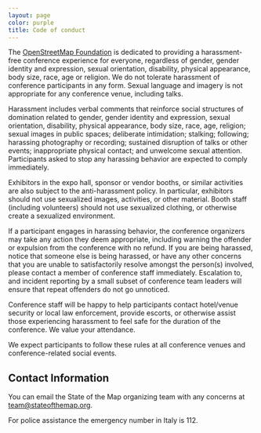 ```yaml
---
layout: page
color: purple
title: Code of conduct
---
```


The [OpenStreetMap Foundation](http://wiki.osmfoundation.org/wiki/Main_Page) is dedicated to providing a harassment-free conference experience for everyone, regardless of gender, gender identity and expression, sexual orientation, disability, physical appearance, body size, race, age or religion. We do not tolerate harassment of conference participants in any form. Sexual language and imagery is not appropriate for any conference venue, including talks.

Harassment includes verbal comments that reinforce social structures of domination related to gender, gender identity and expression, sexual orientation, disability, physical appearance, body size, race, age, religion; sexual images in public spaces; deliberate intimidation; stalking; following; harassing photography or recording; sustained disruption of talks or other events; inappropriate physical contact; and unwelcome sexual attention. Participants asked to stop any harassing behavior are expected to comply immediately.

Exhibitors in the expo hall, sponsor or vendor booths, or similar activities are also subject to the anti-harassment policy. In particular, exhibitors should not use sexualized images, activities, or other material. Booth staff (including volunteers) should not use sexualized clothing, or otherwise create a sexualized environment.

If a participant engages in harassing behavior, the conference organizers may take any action they deem appropriate, including warning the offender or expulsion from the conference with no refund. If you are being harassed, notice that someone else is being harassed, or have any other concerns that you are unable to satisfactorily resolve amongst the person(s) involved, please contact a member of conference staff immediately. Escalation to, and incident reporting by a small subset of conference team leaders will ensure that repeat offenders do not go unnoticed.

Conference staff will be happy to help participants contact hotel/venue security or local law enforcement, provide escorts, or otherwise assist those experiencing harassment to feel safe for the duration of the conference. We value your attendance.

We expect participants to follow these rules at all conference venues and conference-related social events.

## Contact Information

You can email the State of the Map organizing team with any concerns at [team@stateofthemap.org](mailto:team@stateofthemap.org).

For police assistance the emergency number in Italy is 112.
